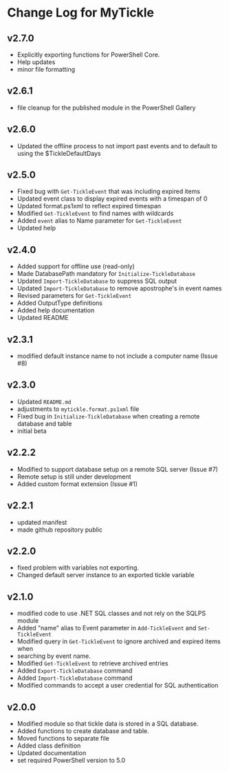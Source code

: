 # Change Log for MyTickle

## v2.7.0

+ Explicitly exporting functions for PowerShell Core.
+ Help updates
+ minor file formatting

## v2.6.1

+ file cleanup for the published module in the PowerShell Gallery

## v2.6.0

+ Updated the offline process to not import past events and to default to using the $TickleDefaultDays

## v2.5.0

+ Fixed bug with `Get-TickleEvent` that was including expired items
+ Updated event class to display expired events with a timespan of 0
+ Updated format.ps1xml to reflect expired timespan
+ Modified `Get-TickleEvent` to find names with wildcards
+ Added `event` alias to Name parameter for `Get-TickleEvent`
+ Updated help

## v2.4.0

+ Added support for offline use (read-only)
+ Made DatabasePath mandatory for `Initialize-TickleDatabase`
+ Updated `Import-TickleDatabase` to suppress SQL output
+ Updated `Import-TickleDatabase` to remove apostrophe's in event names
+ Revised parameters for `Get-TickleEvent`
+ Added OutputType definitions
+ Added help documentation
+ Updated README

## v2.3.1

+ modified default instance name to not include a computer name (Issue #8)

## v2.3.0

+ Updated `README.md`
+ adjustments to `mytickle.format.ps1xml` file
+ Fixed bug in `Initialize-TickleDatabase` when creating a remote database and table
+ initial beta

## v2.2.2

+ Modified to support database setup on a remote SQL server (Issue #7)
+ Remote setup is still under development
+ Added custom format extension (Issue #1)

## v2.2.1

+ updated manifest
+ made github repository public

## v2.2.0

+ fixed problem with variables not exporting.
+ Changed default server instance to an exported tickle variable

## v2.1.0

+ modified code to use .NET SQL classes and not rely on the SQLPS module
+ Added "name" alias to Event parameter in `Add-TickleEvent` and `Set-TickleEvent`
+ Modified query in `Get-TickleEvent` to ignore archived and expired items when
+ searching by event name.
+ Modified `Get-TickleEvent` to retrieve archived entries
+ Added `Export-TickleDatabase` command
+ Added `Import-TickleDatabase` command
+ Modified commands to accept a user credential for SQL authentication

## v2.0.0

+ Modified module so that tickle data is stored in a SQL database.
+ Added functions to create database and table.
+ Moved functions to separate file
+ Added class definition
+ Updated documentation
+ set required PowerShell version to 5.0
